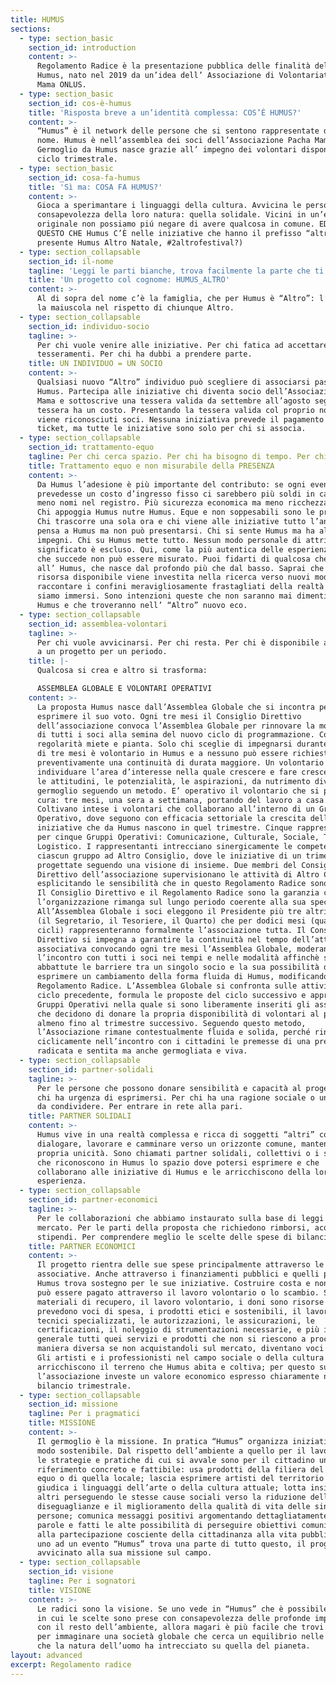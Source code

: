 ```yaml
---
title: HUMUS
sections:
  - type: section_basic
    section_id: introduction
    content: >-
      Regolamento Radice è la presentazione pubblica delle finalità del progetto
      Humus, nato nel 2019 da un’idea dell’ Associazione di Volontariato Pacha
      Mama ONLUS.
  - type: section_basic
    section_id: cos-è-humus
    title: 'Risposta breve a un’identità complessa: COS’È HUMUS?'
    content: >-
      “Humus” è il network delle persone che si sentono rappresentate da questo
      nome. Humus è nell’assemblea dei soci dell’Associazione Pacha Mama.
      Germoglio da Humus nasce grazie all’ impegno dei volontari disponibili a
      ciclo trimestrale.
  - type: section_basic
    section_id: cosa-fa-humus
    title: 'Sì ma: COSA FA HUMUS?'
    content: >-
      Gioca a sperimantare i linguaggi della cultura. Avvicina le persone alla
      consapevolezza della loro natura: quella solidale. Vicini in un’esperienza
      originale non possiamo piú negare di avere qualcosa in comune. ED È PER
      QUESTO CHE Humus C’È nelle iniziative che hanno il prefisso “altro-” (hai
      presente Humus Altro Natale, #2altrofestival?)
  - type: section_collapsable
    section_id: il-nome
    tagline: 'Leggi le parti bianche, trova facilmente la parte che ti interessa'
    title: 'Un progetto col cognome: HUMUS_ALTRO'
    content: >-
      Al di sopra del nome c’è la famiglia, che per Humus è “Altro”: l’Altro con
      la maiuscola nel rispetto di chiunque Altro.
  - type: section_collapsable
    section_id: individuo-socio
    tagline: >-
      Per chi vuole venire alle iniziative. Per chi fatica ad accettare i
      tesseramenti. Per chi ha dubbi a prendere parte.
    title: UN INDIVIDUO = UN SOCIO
    content: >-
      Qualsiasi nuovo “Altro” individuo può scegliere di associarsi passando ad
      Humus. Partecipa alle iniziative chi diventa socio dell’Associazione Pacha
      Mama e sottoscrive una tessera valida da settembre all’agosto seguente. La
      tessera ha un costo. Presentando la tessera valida col proprio nome si
      viene riconosciuti soci. Nessuna iniziativa prevede il pagamento di un
      ticket, ma tutte le iniziative sono solo per chi si associa.
  - type: section_collapsable
    section_id: trattamento-equo
    tagline: Per chi cerca spazio. Per chi ha bisogno di tempo. Per chi viene e va.
    title: Trattamento equo e non misurabile della PRESENZA
    content: >-
      Da Humus l’adesione è più importante del contributo: se ogni evento
      prevedesse un costo d’ingresso fisso ci sarebbero più soldi in cassa e
      meno nomi nel registro. Più sicurezza economica ma meno ricchezza sociale.
      Chi appoggia Humus nutre Humus. Eque e non soppesabili sono le presenze.
      Chi trascorre una sola ora e chi viene alle iniziative tutto l’anno. Chi
      pensa a Humus ma non può presentarsi. Chi si sente Humus ma ha altri
      impegni. Chi su Humus mette tutto. Nessun modo personale di attribuire
      significato è escluso. Qui, come la più autentica delle esperienze, quello
      che succede non può essere misurato. Puoi fidarti di qualcosa che somiglia
      all’ Humus, che nasce dal profondo più che dal basso. Saprai che ogni
      risorsa disponibile viene investita nella ricerca verso nuovi modi di
      raccontare i confini meravigliosamente frastagliati della realtà in cui
      siamo immersi. Sono intenzioni queste che non saranno mai dimenticate da
      Humus e che troveranno nell’ “Altro” nuovo eco.
  - type: section_collapsable
    section_id: assemblea-volontari
    tagline: >-
      Per chi vuole avvicinarsi. Per chi resta. Per chi è disponibile a lavorare
      a un progetto per un periodo.
    title: |-
      Qualcosa si crea e altro si trasforma:

      ASSEMBLEA GLOBALE E VOLONTARI OPERATIVI
    content: >-
      La proposta Humus nasce dall’Assemblea Globale che si incontra per
      esprimere il suo voto. Ogni tre mesi il Consiglio Direttivo
      dell’associazione convoca l’Assemblea Globale per rinnovare la motivazione
      di tutti i soci alla semina del nuovo ciclo di programmazione. Con
      regolarità miete e pianta. Solo chi sceglie di impegnarsi durante un ciclo
      di tre mesi è volontario in Humus e a nessuno può essere richiesta
      preventivamente una continuità di durata maggiore. Un volontario sa
      individuare l’area d’interesse nella quale crescere e fare crescere, dove
      le attitudini, le potenzialità, le aspirazioni, da nutrimento diventano
      germoglio seguendo un metodo. E’ operativo il volontario che si prende
      cura: tre mesi, una sera a settimana, portando del lavoro a casa.
      Coltivano intese i volontari che collaborano all’interno di un Gruppo
      Operativo, dove seguono con efficacia settoriale la crescita delle
      iniziative che da Humus nascono in quel trimestre. Cinque rappresentanti
      per cinque Gruppi Operativi: Comunicazione, Culturale, Sociale, Tecnico,
      Logistico. I rappresentanti intrecciano sinergicamente le competenze di
      ciascun gruppo ad Altro Consiglio, dove le iniziative di un trimestre sono
      progettate seguendo una visione di insieme. Due membri del Consiglio
      Direttivo dell’associazione supervisionano le attività di Altro Consiglio
      esplicitando le sensibilità che in questo Regolamento Radice sono sancite.
      Il Consiglio Direttivo e il Regolamento Radice sono la garanzia che
      l’organizzazione rimanga sul lungo periodo coerente alla sua specificità.
      All’Assemblea Globale i soci eleggono il Presidente più tre altri membri
      (il Segretario, il Tesoriere, il Quarto) che per dodici mesi (quattro
      cicli) rappresenteranno formalmente l’associazione tutta. Il Consiglio
      Direttivo si impegna a garantire la continuità nel tempo dell’attività
      associativa convocando ogni tre mesi l’Assemblea Globale, moderando
      l’incontro con tutti i soci nei tempi e nelle modalità affinchè siano
      abbattute le barriere tra un singolo socio e la sua possibilità di poter
      esprimere un cambiamento della forma fluida di Humus, modificando questo
      Regolamento Radice. L’Assemblea Globale si confronta sulle attività del
      ciclo precedente, formula le proposte del ciclo successivo e approva i
      Gruppi Operativi nella quale si sono liberamente inseriti gli associati
      che decidono di donare la propria disponibilità di volontari al progetto,
      almeno fino al trimestre successivo. Seguendo questo metodo,
      l’Associazione rimane contestualmente fluida e solida, perché rinnova
      ciclicamente nell’incontro con i cittadini le premesse di una presenza
      radicata e sentita ma anche germogliata e viva.
  - type: section_collapsable
    section_id: partner-solidali
    tagline: >-
      Per le persone che possono donare sensibilità e capacità al progetto. Per
      chi ha urgenza di esprimersi. Per chi ha una ragione sociale o una causa
      da condividere. Per entrare in rete alla pari.
    title: PARTNER SOLIDALI
    content: >-
      Humus vive in una realtà complessa e ricca di soggetti “altri” con cui
      dialogare, lavorare e camminare verso un orizzonte comune, mantenendo una
      propria unicità. Sono chiamati partner solidali, collettivi o i singoli,
      che riconoscono in Humus lo spazio dove potersi esprimere e che
      collaborano alle iniziative di Humus e le arricchiscono della loro
      esperienza.
  - type: section_collapsable
    section_id: partner-economici
    tagline: >-
      Per le collaborazioni che abbiamo instaurato sulla base di leggi di
      mercato. Per le parti della proposta che richiedono rimborsi, acquisti o
      stipendi. Per comprendere meglio le scelte delle spese di bilancio.
    title: PARTNER ECONOMICI
    content: >-
      Il progetto rientra delle sue spese principalmente attraverso le quote
      associative. Anche attraverso i finanziamenti pubblici e quelli privati,
      Humus trova sostegno per le sue iniziative. Costruire costa e non tutto
      può essere pagato attraverso il lavoro volontario o lo scambio. Se i
      materiali di recupero, il lavoro volontario, i doni sono risorse che non
      prevedono voci di spesa, i prodotti etici e sostenibili, il lavoro di
      tecnici specializzati, le autorizzazioni, le assicurazioni, le
      certificazioni, il noleggio di strumentazioni necessarie, e più in
      generale tutti quei servizi e prodotti che non si riescono a procurare in
      maniera diversa se non acquistandoli sul mercato, diventano voci di spesa.
      Gli artisti e i professionisti nel campo sociale o della cultura
      arricchiscono il terreno che Humus abita e coltiva; per questo su di loro
      l’associazione investe un valore economico espresso chiaramente nel
      bilancio trimestrale.
  - type: section_collapsable
    section_id: missione
    tagline: Per i pragmatici
    title: MISSIONE
    content: >-
      Il germoglio è la missione. In pratica “Humus” organizza iniziative in
      modo sostenibile. Dal rispetto dell’ambiente a quello per il lavoro umano,
      le strategie e pratiche di cui si avvale sono per il cittadino un punto di
      riferimento concreto e fattibile: usa prodotti della filiera del commercio
      equo o di quella locale; lascia esprimere artisti del territorio e non
      giudica i linguaggi dell’arte o della cultura attuale; lotta insieme ad
      altri perseguendo le stesse cause sociali verso la riduzione delle
      diseguaglianze e il miglioramento della qualità di vita delle singole
      persone; comunica messaggi positivi argomentando dettagliatamente con
      parole e fatti le alte possibilità di perseguire obiettivi comuni grazie
      alla partecipazione cosciente della cittadinanza alla vita pubblica. Se
      uno ad un evento “Humus” trova una parte di tutto questo, il progetto si è
      avvicinato alla sua missione sul campo.
  - type: section_collapsable
    section_id: visione
    tagline: Per i sognatori
    title: VISIONE
    content: >-
      Le radici sono la visione. Se uno vede in “Humus” che è possibile un posto
      in cui le scelte sono prese con consapevolezza delle profonde implicazioni
      con il resto dell’ambiente, allora magari è più facile che trovi fiducia
      per immaginare una società globale che cerca un equilibrio nelle radici
      che la natura dell’uomo ha intrecciato su quella del pianeta.
layout: advanced
excerpt: Regolamento radice
---
```

